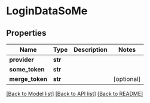 # LoginDataSoMe

## Properties
Name | Type | Description | Notes
------------ | ------------- | ------------- | -------------
**provider** | **str** |  | 
**some_token** | **str** |  | 
**merge_token** | **str** |  | [optional] 

[[Back to Model list]](../README.md#documentation-for-models) [[Back to API list]](../README.md#documentation-for-api-endpoints) [[Back to README]](../README.md)


